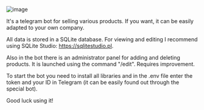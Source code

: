 ![image](https://github.com/IceIxI/TelegramShop/assets/100762987/8db0c1c4-c69e-4368-a7d0-c3f44ea5d883)

It's a telegram bot for selling various products. If you want, it can be easily adapted to your own company. 

All data is stored in a SQLite database. For viewing and editing I recommend using SQLite Studio: https://sqlitestudio.pl.

Also in the bot there is an administrator panel for adding and deleting products. It is launched using the command "/edit". Requires improvement. 

To start the bot you need to install all libraries and in the .env file enter the token and your ID in Telegram (it can be easily found out through the special bot).

Good luck using it!
